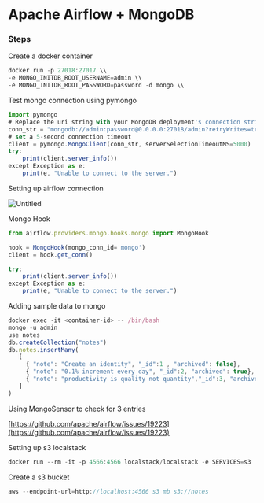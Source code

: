 # Apache Airflow + MongoDB



### Steps

Create a docker container

```jsx
docker run -p 27018:27017 \\
-e MONGO_INITDB_ROOT_USERNAME=admin \\
-e MONGO_INITDB_ROOT_PASSWORD=password -d mongo \\
```

Test mongo connection using pymongo

```jsx
import pymongo
# Replace the uri string with your MongoDB deployment's connection string.
conn_str = "mongodb://admin:password@0.0.0.0:27018/admin?retryWrites=true&w=majority"
# set a 5-second connection timeout
client = pymongo.MongoClient(conn_str, serverSelectionTimeoutMS=5000)
try:
    print(client.server_info())
except Exception as e:
    print(e, "Unable to connect to the server.")
```

Setting up airflow connection

![Untitled](https://s3-us-west-2.amazonaws.com/secure.notion-static.com/7badef2a-3d12-459a-a726-896b31123c86/Untitled.png)

Mongo Hook

```jsx
from airflow.providers.mongo.hooks.mongo import MongoHook

hook = MongoHook(mongo_conn_id='mongo')
client = hook.get_conn()

try:
    print(client.server_info())
except Exception as e:
    print(e, "Unable to connect to the server.")
```

Adding sample data to mongo

```jsx
docker exec -it <container-id> -- /bin/bash
mongo -u admin
use notes
db.createCollection("notes")
db.notes.insertMany(
   [
     { "note": "Create an identity", "_id":1 , "archived": false},
     { "note": "0.1% increment every day", "_id":2, "archived": true},
     { "note": "productivity is quality not quantity","_id":3, "archived": true}
   ]
)
```

Using MongoSensor to check for 3 entries

[https://github.com/apache/airflow/issues/19223](https://github.com/apache/airflow/issues/19223)

Setting up s3 localstack

```jsx
docker run --rm -it -p 4566:4566 localstack/localstack -e SERVICES=s3
```

Create a s3 bucket

```jsx
aws --endpoint-url=http://localhost:4566 s3 mb s3://notes
```
